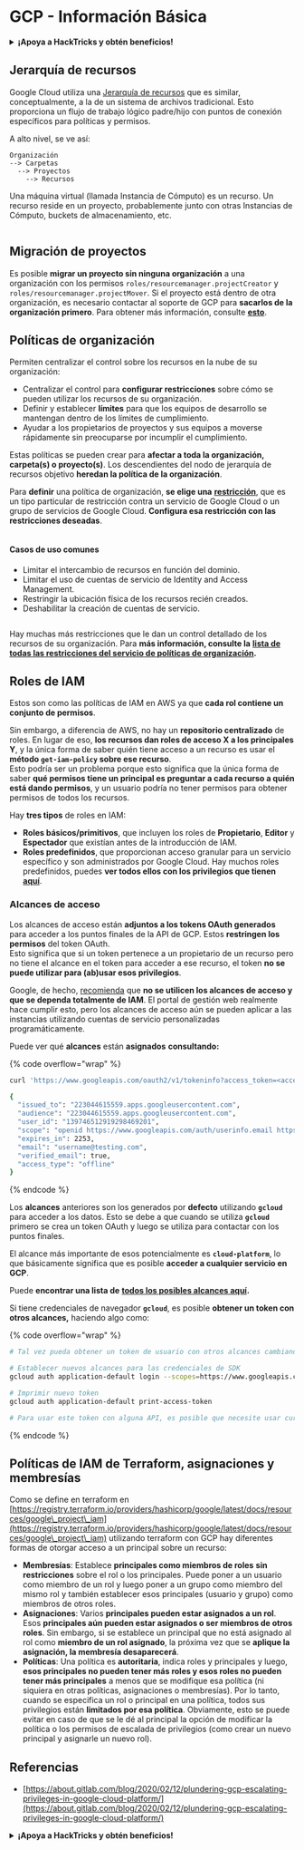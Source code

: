 # GCP - Información Básica

<details>

<summary><strong>¡Apoya a HackTricks y obtén beneficios!</strong></summary>

* Si quieres ver a tu **empresa anunciada en HackTricks** o si quieres acceder a la **última versión de PEASS o descargar HackTricks en PDF** ¡Consulta los [**PLANES DE SUSCRIPCIÓN**](https://github.com/sponsors/carlospolop)!
* Obtén el [**oficial PEASS & HackTricks swag**](https://peass.creator-spring.com)
* Descubre [**The PEASS Family**](https://opensea.io/collection/the-peass-family), nuestra colección de exclusivos [**NFTs**](https://opensea.io/collection/the-peass-family)
* **Únete al** 💬 [**grupo de Discord**](https://discord.gg/hRep4RUj7f) o al [**grupo de telegram**](https://t.me/peass) o **sígueme** en **Twitter** 🐦 [**@carlospolopm**](https://twitter.com/carlospolopm)**.**
* **Comparte tus trucos de hacking enviando PRs a los repositorios de** [**HackTricks**](https://github.com/carlospolop/hacktricks) y [**HackTricks Cloud**](https://github.com/carlospolop/hacktricks-cloud).

</details>

## **Jerarquía de recursos**

Google Cloud utiliza una [Jerarquía de recursos](https://cloud.google.com/resource-manager/docs/cloud-platform-resource-hierarchy) que es similar, conceptualmente, a la de un sistema de archivos tradicional. Esto proporciona un flujo de trabajo lógico padre/hijo con puntos de conexión específicos para políticas y permisos.

A alto nivel, se ve así:

```
Organización
--> Carpetas
  --> Proyectos
    --> Recursos
```

Una máquina virtual (llamada Instancia de Cómputo) es un recurso. Un recurso reside en un proyecto, probablemente junto con otras Instancias de Cómputo, buckets de almacenamiento, etc.

<figure><img src="../../.gitbook/assets/image (5) (1).png" alt=""><figcaption></figcaption></figure>

## **Migración de proyectos**

Es posible **migrar un proyecto sin ninguna organización** a una organización con los permisos `roles/resourcemanager.projectCreator` y `roles/resourcemanager.projectMover`. Si el proyecto está dentro de otra organización, es necesario contactar al soporte de GCP para **sacarlos de la organización primero**. Para obtener más información, consulte [**esto**](https://medium.com/google-cloud/migrating-a-project-from-one-organization-to-another-gcp-4b37a86dd9e6).

## **Políticas de organización**

Permiten centralizar el control sobre los recursos en la nube de su organización:

* Centralizar el control para **configurar restricciones** sobre cómo se pueden utilizar los recursos de su organización.
* Definir y establecer **límites** para que los equipos de desarrollo se mantengan dentro de los límites de cumplimiento.
* Ayudar a los propietarios de proyectos y sus equipos a moverse rápidamente sin preocuparse por incumplir el cumplimiento.

Estas políticas se pueden crear para **afectar a toda la organización, carpeta(s) o proyecto(s)**. Los descendientes del nodo de jerarquía de recursos objetivo **heredan la política de la organización**.

Para **definir** una política de organización, **se elige una** [**restricción**](https://cloud.google.com/resource-manager/docs/organization-policy/overview#constraints), que es un tipo particular de restricción contra un servicio de Google Cloud o un grupo de servicios de Google Cloud. **Configura esa restricción con las restricciones deseadas**.

<figure><img src="../../.gitbook/assets/image (5) (4).png" alt=""><figcaption></figcaption></figure>

#### Casos de uso comunes <a href="#common_use_cases" id="common_use_cases"></a>

* Limitar el intercambio de recursos en función del dominio.
* Limitar el uso de cuentas de servicio de Identity and Access Management.
* Restringir la ubicación física de los recursos recién creados.
* Deshabilitar la creación de cuentas de servicio.

<figure><img src="../../.gitbook/assets/image (83).png" alt=""><figcaption></figcaption></figure>

Hay muchas más restricciones que le dan un control detallado de los recursos de su organización. Para **más información, consulte la** [**lista de todas las restricciones del servicio de políticas de organización**](https://cloud.google.com/resource-manager/docs/organization-policy/org-policy-constraints)**.**

## **Roles de IAM**

Estos son como las políticas de IAM en AWS ya que **cada rol contiene un conjunto de permisos**.

Sin embargo, a diferencia de AWS, no hay un **repositorio centralizado** de roles. En lugar de eso, **los recursos dan roles de acceso X a los principales Y**, y la única forma de saber quién tiene acceso a un recurso es usar el **método `get-iam-policy` sobre ese recurso**.\
Esto podría ser un problema porque esto significa que la única forma de saber **qué permisos tiene un principal es preguntar a cada recurso a quién está dando permisos**, y un usuario podría no tener permisos para obtener permisos de todos los recursos.

Hay **tres tipos** de roles en IAM:

* **Roles básicos/primitivos**, que incluyen los roles de **Propietario**, **Editor** y **Espectador** que existían antes de la introducción de IAM.
* **Roles predefinidos**, que proporcionan acceso granular para un servicio específico y son administrados por Google Cloud. Hay muchos roles predefinidos, puedes **ver todos ellos con los privilegios que tienen** [**aquí**](https://cloud.google.com/iam/docs/understanding-roles#predefined\_roles).
### **Alcances de acceso**

Los alcances de acceso están **adjuntos a los tokens OAuth generados** para acceder a los puntos finales de la API de GCP. Estos **restringen los permisos** del token OAuth.\
Esto significa que si un token pertenece a un propietario de un recurso pero no tiene el alcance en el token para acceder a ese recurso, el token **no se puede utilizar para (ab)usar esos privilegios**.

Google, de hecho, [recomienda](https://cloud.google.com/compute/docs/access/service-accounts#service\_account\_permissions) que **no se utilicen los alcances de acceso y que se dependa totalmente de IAM**. El portal de gestión web realmente hace cumplir esto, pero los alcances de acceso aún se pueden aplicar a las instancias utilizando cuentas de servicio personalizadas programáticamente.

Puede ver qué **alcances** están **asignados** **consultando:**

{% code overflow="wrap" %}
```bash
curl 'https://www.googleapis.com/oauth2/v1/tokeninfo?access_token=<access_token>'

{
  "issued_to": "223044615559.apps.googleusercontent.com",
  "audience": "223044615559.apps.googleusercontent.com",
  "user_id": "139746512919298469201",
  "scope": "openid https://www.googleapis.com/auth/userinfo.email https://www.googleapis.com/auth/cloud-platform https://www.googleapis.com/auth/appengine.admin https://www.googleapis.com/auth/sqlservice.login https://www.googleapis.com/auth/compute https://www.googleapis.com/auth/accounts.reauth",
  "expires_in": 2253,
  "email": "username@testing.com",
  "verified_email": true,
  "access_type": "offline"
}
```
{% endcode %}

Los **alcances** anteriores son los generados por **defecto** utilizando **`gcloud`** para acceder a los datos. Esto se debe a que cuando se utiliza **`gcloud`** primero se crea un token OAuth y luego se utiliza para contactar con los puntos finales.

El alcance más importante de esos potencialmente es **`cloud-platform`**, lo que básicamente significa que es posible **acceder a cualquier servicio en GCP**.

Puede **encontrar una lista de** [**todos los posibles alcances aquí**](https://developers.google.com/identity/protocols/googlescopes)**.**

Si tiene credenciales de navegador **`gcloud`**, es posible **obtener un token con otros alcances,** haciendo algo como:

{% code overflow="wrap" %}
```bash
# Tal vez pueda obtener un token de usuario con otros alcances cambiando la matriz de alcances de ~/.config/gcloud/credentials.db

# Establecer nuevos alcances para las credenciales de SDK
gcloud auth application-default login --scopes=https://www.googleapis.com/auth/userinfo.email,https://www.googleapis.com/auth/cloud-platform,https://www.googleapis.com/auth/sqlservice.login,https://www.googleapis.com/auth/appengine.admin,https://www.googleapis.com/auth/compute,https://www.googleapis.com/auth/accounts.reauth,https://www.googleapis.com/auth/admin.directory.user,https://www.googleapis.com/auth/admin.directory.group,https://www.googleapis.com/auth/admin.directory.domain

# Imprimir nuevo token
gcloud auth application-default print-access-token

# Para usar este token con alguna API, es posible que necesite usar curl para indicar el encabezado del proyecto con --header "X-Goog-User-Project: <project-name>"
```
{% endcode %}

## **Políticas de IAM de Terraform, asignaciones y membresías**

Como se define en terraform en [https://registry.terraform.io/providers/hashicorp/google/latest/docs/resources/google\_project\_iam](https://registry.terraform.io/providers/hashicorp/google/latest/docs/resources/google\_project\_iam) utilizando terraform con GCP hay diferentes formas de otorgar acceso a un principal sobre un recurso:

* **Membresías**: Establece **principales como miembros de roles** **sin restricciones** sobre el rol o los principales. Puede poner a un usuario como miembro de un rol y luego poner a un grupo como miembro del mismo rol y también establecer esos principales (usuario y grupo) como miembros de otros roles.
* **Asignaciones**: Varios **principales pueden estar asignados a un rol**. Esos **principales aún pueden estar asignados o ser miembros de otros roles**. Sin embargo, si se establece un principal que no está asignado al rol como **miembro de un rol asignado**, la próxima vez que se **aplique la asignación, la membresía desaparecerá**.
* **Políticas**: Una política es **autoritaria**, indica roles y principales y luego, **esos principales no pueden tener más roles y esos roles no pueden tener más principales** a menos que se modifique esa política (ni siquiera en otras políticas, asignaciones o membresías). Por lo tanto, cuando se especifica un rol o principal en una política, todos sus privilegios están **limitados por esa política**. Obviamente, esto se puede evitar en caso de que se le dé al principal la opción de modificar la política o los permisos de escalada de privilegios (como crear un nuevo principal y asignarle un nuevo rol).

## Referencias

* [https://about.gitlab.com/blog/2020/02/12/plundering-gcp-escalating-privileges-in-google-cloud-platform/](https://about.gitlab.com/blog/2020/02/12/plundering-gcp-escalating-privileges-in-google-cloud-platform/)

<details>

<summary><strong>¡Apoya a HackTricks y obtén beneficios!</strong></summary>

* Si desea ver su **empresa anunciada en HackTricks** o si desea acceder a la **última versión de PEASS o descargar HackTricks en PDF** ¡Consulte los [**PLANES DE SUSCRIPCIÓN**](https://github.com/sponsors/carlospolop)!
* Obtenga el [**oficial PEASS & HackTricks swag**](https://peass.creator-spring.com)
* Descubre [**The PEASS Family**](https://opensea.io/collection/the-peass-family), nuestra colección de exclusivos [**NFTs**](https://opensea.io/collection/the-peass-family)
* **Únete al** 💬 [**grupo de Discord**](https://discord.gg/hRep4RUj7f) o al [**grupo de telegram**](https://t.me/peass) o **sígueme** en **Twitter** 🐦 [**@carlospolopm**](https://twitter.com/carlospolopm)**.**
* **Comparte tus trucos de hacking enviando PR a los repositorios de** [**HackTricks**](https://github.com/carlospolop/hacktricks) y [**HackTricks Cloud**](https://github.com/carlospolop/hacktricks-cloud).

</details>